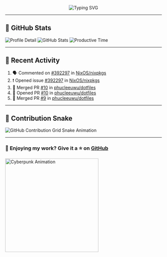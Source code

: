 <p align="center">
  <img src="https://readme-typing-svg.demolab.com/?lines=Hi+There!+I'm+Phuc+Lee+👋;I'm+a+Noob!+and+I+love+learning+new+things!&font=Fira+Code&size=22&pause=100&color=7AA2F7&width=600&height=75&center=true&vCenter=true&multiline=true&repeat=true" alt="Typing SVG">
</p>

---

## 🚀 GitHub Stats

![Profile Detail](http://github-profile-summary-cards.vercel.app/api/cards/profile-details?username=phucleeuwu&theme=transparent)
![GitHub Stats](http://github-profile-summary-cards.vercel.app/api/cards/stats?username=phucleeuwu&theme=transparent)
![Productive Time](http://github-profile-summary-cards.vercel.app/api/cards/productive-time?username=phucleeuwu&theme=transparent&utcOffset=8)

---

## 📝 Recent Activity

<!--START_SECTION:activity-->
1. 🗣 Commented on [#392297](https://github.com/NixOS/nixpkgs/issues/392297#issuecomment-2746092169) in [NixOS/nixpkgs](https://github.com/NixOS/nixpkgs)
2. ❗ Opened issue [#392297](https://github.com/NixOS/nixpkgs/issues/392297) in [NixOS/nixpkgs](https://github.com/NixOS/nixpkgs)
3. 🎉 Merged PR [#10](https://github.com/phucleeuwu/dotfiles/pull/10) in [phucleeuwu/dotfiles](https://github.com/phucleeuwu/dotfiles)
4. 💪 Opened PR [#10](https://github.com/phucleeuwu/dotfiles/pull/10) in [phucleeuwu/dotfiles](https://github.com/phucleeuwu/dotfiles)
5. 🎉 Merged PR [#9](https://github.com/phucleeuwu/dotfiles/pull/9) in [phucleeuwu/dotfiles](https://github.com/phucleeuwu/dotfiles)
<!--END_SECTION:activity-->

<!--START_SECTION:waka-->
<!--END_SECTION:waka-->

---

## 🐍 Contribution Snake

<picture>
  <source media="(prefers-color-scheme: dark)" srcset="https://raw.githubusercontent.com/phucleeuwu/phucleeuwu/output/github-contribution-grid-snake-dark.svg">
  <source media="(prefers-color-scheme: light)" srcset="https://raw.githubusercontent.com/phucleeuwu/phucleeuwu/output/github-contribution-grid-snake.svg">
  <img alt="GitHub Contribution Grid Snake Animation" src="https://raw.githubusercontent.com/phucleeuwu/phucleeuwu/output/github-contribution-grid-snake.svg">
</picture>

---

### 💙 **Enjoying my work?** Give it a ⭐ on **[GitHub](https://github.com/phucleeuwu)**

<p align="left">
  <img src="https://media.giphy.com/media/u5sgL5pks5JXKHcVZo/giphy.gif" width="300" alt="Cyberpunk Animation">
</p>
